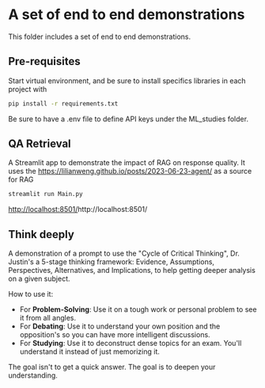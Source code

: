 # A set of end to end demonstrations

This folder includes a set of end to end demonstrations.

## Pre-requisites

Start virtual environment, and be sure to install specifics libraries in each project with 

```sh
pip install -r requirements.txt
```

Be sure to have a .env file to define API keys under the ML_studies folder.

## QA Retrieval

A Streamlit app to demonstrate the impact of RAG on response quality. It uses the https://lilianweng.github.io/posts/2023-06-23-agent/ as a source for RAG

```sh
streamlit run Main.py  
```

[http://localhost:8501/]()http://localhost:8501/

## Think deeply

A demonstration of a prompt to use the "Cycle of Critical Thinking", Dr. Justin's a 5-stage thinking framework: Evidence, Assumptions, Perspectives, Alternatives, and Implications, to help getting deeper analysis on a given subject.

How to use it:

* For **Problem-Solving**: Use it on a tough work or personal problem to see it from all angles.
* For **Debating**: Use it to understand your own position and the opposition's so you can have more intelligent discussions.
* For **Studying**: Use it to deconstruct dense topics for an exam. You'll understand it instead of just memorizing it.

The goal isn't to get a quick answer. The goal is to deepen your understanding.